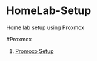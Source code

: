 # HomeLab-Setup
Home lab setup using Proxmox

  #Proxmox
  1. [Promoxo Setup](https://github.com/mastan30/HomeLab-Setup/blob/main/Proxmox/Proxmox_Readme.md)
  
  
